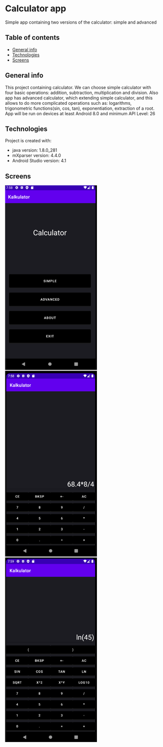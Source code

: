 # Calculator app
Simple app containing two versions of the calculator: simple and advanced

## Table of contents
* [General info](#general-info)
* [Technologies](#technologies)
* [Screens](#screens)
## General info
This project containing calculator. We can choose simple calculator with four basic operations: addition, subtraction, multiplication and division. 
Also app has advanced calculator, which extending simple calculator, and this allows to do more complicated operations such as: logarithms, trigonometric functions(sin, cos, tan), exponentiation,
extraction of a root. App will be run on devices at least Android 8.0 and minimum API Level: 26

## Technologies
Project is created with:
* java version: 1.8.0_281
* mXparser version: 4.4.0
* Android Studio version: 4.1

## Screens
<img src="images/Screenshot_2.png" width="300" height="600"> <img src="images/Screenshot_3.png" width="300" height="604"> <img src="images/Screenshot_4.png" width="300" height="600">




